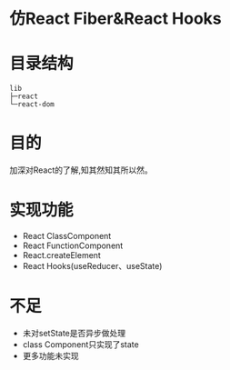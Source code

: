 # 仿React Fiber&React Hooks
# 目录结构
```
lib
├─react
└─react-dom

```
# 目的
加深对React的了解,知其然知其所以然。
# 实现功能
* React ClassComponent 
* React FunctionComponent
* React.createElement
* React Hooks(useReducer、useState)

# 不足
* 未对setState是否异步做处理
* class Component只实现了state
* 更多功能未实现
